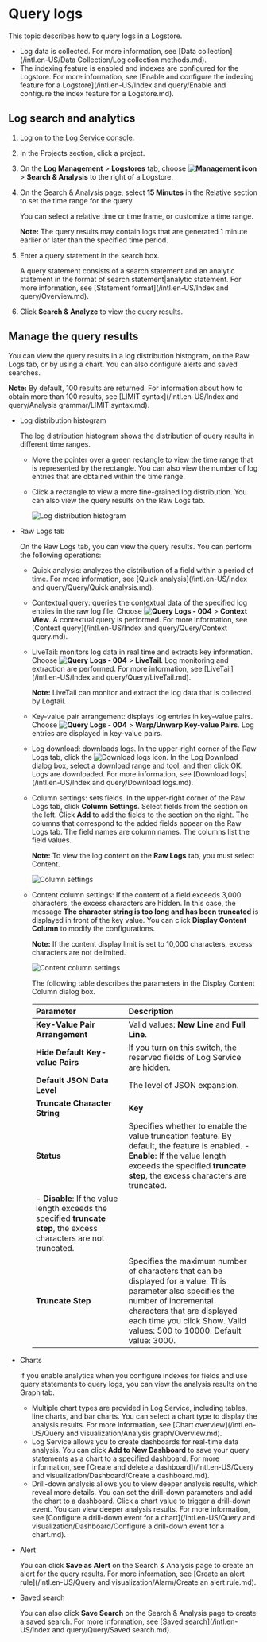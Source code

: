 # Query logs

This topic describes how to query logs in a Logstore.

-   Log data is collected. For more information, see [Data collection](/intl.en-US/Data Collection/Log collection methods.md).
-   The indexing feature is enabled and indexes are configured for the Logstore. For more information, see [Enable and configure the indexing feature for a Logstore](/intl.en-US/Index and query/Enable and configure the index feature for a Logstore.md).

## Log search and analytics

1.  Log on to the [Log Service console](https://sls.console.aliyun.com).

2.  In the Projects section, click a project.

3.  On the **Log Management** \> **Logstores** tab, choose **![Management icon](https://static-aliyun-doc.oss-cn-hangzhou.aliyuncs.com/assets/img/en-US/9484688951/p52166.png)** \> **Search & Analysis** to the right of a Logstore.

4.  On the Search & Analysis page, select **15 Minutes** in the Relative section to set the time range for the query.

    You can select a relative time or time frame, or customize a time range.

    **Note:** The query results may contain logs that are generated 1 minute earlier or later than the specified time period.

5.  Enter a query statement in the search box.

    A query statement consists of a search statement and an analytic statement in the format of search statement\|analytic statement. For more information, see [Statement format](/intl.en-US/Index and query/Overview.md).

6.  Click **Search & Analyze** to view the query results.


## Manage the query results

You can view the query results in a log distribution histogram, on the Raw Logs tab, or by using a chart. You can also configure alerts and saved searches.

**Note:** By default, 100 results are returned. For information about how to obtain more than 100 results, see [LIMIT syntax](/intl.en-US/Index and query/Analysis grammar/LIMIT syntax.md).

-   Log distribution histogram

    The log distribution histogram shows the distribution of query results in different time ranges.

    -   Move the pointer over a green rectangle to view the time range that is represented by the rectangle. You can also view the number of log entries that are obtained within the time range.
    -   Click a rectangle to view a more fine-grained log distribution. You can also view the query results on the Raw Logs tab.

        ![Log distribution histogram](https://static-aliyun-doc.oss-cn-hangzhou.aliyuncs.com/assets/img/en-US/1523359951/p12708.png)

-   Raw Logs tab

    On the Raw Logs tab, you can view the query results. You can perform the following operations:

    -   Quick analysis: analyzes the distribution of a field within a period of time. For more information, see [Quick analysis](/intl.en-US/Index and query/Query/Quick analysis.md).
    -   Contextual query: queries the contextual data of the specified log entries in the raw log file. Choose **![Query Logs - 004](https://static-aliyun-doc.oss-cn-hangzhou.aliyuncs.com/assets/img/en-US/0484688951/p103516.png)** \> **Context View**. A contextual query is performed. For more information, see [Context query](/intl.en-US/Index and query/Query/Context query.md).
    -   LiveTail: monitors log data in real time and extracts key information. Choose **![Query Logs - 004](https://static-aliyun-doc.oss-cn-hangzhou.aliyuncs.com/assets/img/en-US/0484688951/p103516.png)** \> **LiveTail**. Log monitoring and extraction are performed. For more information, see [LiveTail](/intl.en-US/Index and query/Query/LiveTail.md).

        **Note:** LiveTail can monitor and extract the log data that is collected by Logtail.

    -   Key-value pair arrangement: displays log entries in key-value pairs. Choose **![Query Logs - 004](https://static-aliyun-doc.oss-cn-hangzhou.aliyuncs.com/assets/img/en-US/0484688951/p103516.png)** \> **Warp/Unwarp Key-value Pairs**. Log entries are displayed in key-value pairs.
    -   Log download: downloads logs. In the upper-right corner of the Raw Logs tab, click the ![Download logs](https://static-aliyun-doc.oss-cn-hangzhou.aliyuncs.com/assets/img/en-US/0484688951/p103211.png) icon. In the Log Download dialog box, select a download range and tool, and then click OK. Logs are downloaded. For more information, see [Download logs](/intl.en-US/Index and query/Download logs.md).
    -   Column settings: sets fields. In the upper-right corner of the Raw Logs tab, click **Column Settings**. Select fields from the section on the left. Click **Add** to add the fields to the section on the right. The columns that correspond to the added fields appear on the Raw Logs tab. The field names are column names. The columns list the field values.

        **Note:** To view the log content on the **Raw Logs** tab, you must select Content.

        ![Column settings](https://static-aliyun-doc.oss-cn-hangzhou.aliyuncs.com/assets/img/en-US/0484688951/p12709.png)

    -   Content column settings: If the content of a field exceeds 3,000 characters, the excess characters are hidden. In this case, the message **The character string is too long and has been truncated** is displayed in front of the key value. You can click **Display Content Column** to modify the configurations.

        **Note:** If the content display limit is set to 10,000 characters, excess characters are not delimited.

        ![Content column settings](https://static-aliyun-doc.oss-cn-hangzhou.aliyuncs.com/assets/img/en-US/0484688951/p21106.png)

        The following table describes the parameters in the Display Content Column dialog box.

        |Parameter|Description|
        |:--------|:----------|
        |**Key-Value Pair Arrangement**|Valid values: **New Line** and **Full Line**.|
        |**Hide Default Key-value Pairs**|If you turn on this switch, the reserved fields of Log Service are hidden.|
        |**Default JSON Data Level**|The level of JSON expansion.|
        |**Truncate Character String**|**Key**|The key of the truncated value. By default, a field value is truncated if it contains more than 3,000 characters. The value of this parameter is null if no field values exceed 3,000 characters.|
        |**Status**|Specifies whether to enable the value truncation feature. By default, the feature is enabled.         -   **Enable**: If the value length exceeds the specified **truncate step**, the excess characters are truncated.
        -   **Disable**: If the value length exceeds the specified **truncate step**, the excess characters are not truncated. |
        |**Truncate Step**|Specifies the maximum number of characters that can be displayed for a value. This parameter also specifies the number of incremental characters that are displayed each time you click Show. Valid values: 500 to 10000. Default value: 3000. |

-   Charts

    If you enable analytics when you configure indexes for fields and use query statements to query logs, you can view the analysis results on the Graph tab.

    -   Multiple chart types are provided in Log Service, including tables, line charts, and bar charts. You can select a chart type to display the analysis results. For more information, see [Chart overview](/intl.en-US/Query and visualization/Analysis graph/Overview.md).
    -   Log Service allows you to create dashboards for real-time data analysis. You can click **Add to New Dashboard** to save your query statements as a chart to a specified dashboard. For more information, see [Create and delete a dashboard](/intl.en-US/Query and visualization/Dashboard/Create a dashboard.md).
    -   Drill-down analysis allows you to view deeper analysis results, which reveal more details. You can set the drill-down parameters and add the chart to a dashboard. Click a chart value to trigger a drill-down event. You can view deeper analysis results. For more information, see [Configure a drill-down event for a chart](/intl.en-US/Query and visualization/Dashboard/Configure a drill-down event for a chart.md).
-   Alert

    You can click **Save as Alert** on the Search & Analysis page to create an alert for the query results. For more information, see [Create an alert rule](/intl.en-US/Query and visualization/Alarm/Create an alert rule.md).

-   Saved search

    You can also click **Save Search** on the Search & Analysis page to create a saved search. For more information, see [Saved search](/intl.en-US/Index and query/Query/Saved search.md).


